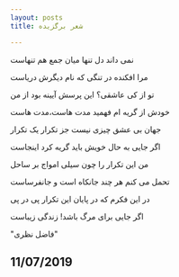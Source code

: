 ```yaml
---
layout: posts
title: شعر برگزیده

---
```


نمی داند دل تنها میان جمع هم تنهاست

مرا افکنده در تنگی که نام دیگرش دریاست  


تو از کی عاشقی؟ این پرسش آیینه بود از من

خودش از گریه ام فهمید مدت هاست،مدت هاست


جهان بی عشق چیزی نیست جز تکرار یک تکرار

اگر جایی به حال خویش باید گریه کرد اینجاست


من این تکرار را چون سیلی امواج بر ساحل

تحمل می کنم هر چند جانکاه است و جانفرساست


در این فکرم که در پایان این تکرار پی در پی

اگر جایی برای مرگ باشد! زندگی زیباست


"فاضل نظری"

11/07/2019
---

